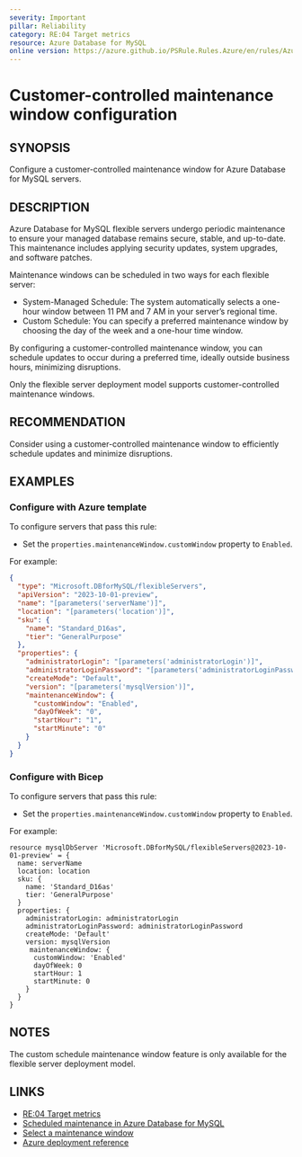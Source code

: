 ```yaml
---
severity: Important
pillar: Reliability
category: RE:04 Target metrics
resource: Azure Database for MySQL
online version: https://azure.github.io/PSRule.Rules.Azure/en/rules/Azure.MySQL.MaintenanceWindow/
---
```


# Customer-controlled maintenance window configuration

## SYNOPSIS

Configure a customer-controlled maintenance window for Azure Database for MySQL servers.

## DESCRIPTION

Azure Database for MySQL flexible servers undergo periodic maintenance to ensure your managed database remains secure, stable, and up-to-date. This maintenance includes applying security updates, system upgrades, and software patches.

Maintenance windows can be scheduled in two ways for each flexible server:

- System-Managed Schedule: The system automatically selects a one-hour window between 11 PM and 7 AM in your server’s regional time.
- Custom Schedule: You can specify a preferred maintenance window by choosing the day of the week and a one-hour time window.

By configuring a customer-controlled maintenance window, you can schedule updates to occur during a preferred time, ideally outside business hours, minimizing disruptions.

Only the flexible server deployment model supports customer-controlled maintenance windows.

## RECOMMENDATION

Consider using a customer-controlled maintenance window to efficiently schedule updates and minimize disruptions.

## EXAMPLES

### Configure with Azure template

To configure servers that pass this rule:

- Set the `properties.maintenanceWindow.customWindow` property to `Enabled`.

For example:

```json
{
  "type": "Microsoft.DBforMySQL/flexibleServers",
  "apiVersion": "2023-10-01-preview",
  "name": "[parameters('serverName')]",
  "location": "[parameters('location')]",
  "sku": {
    "name": "Standard_D16as",
    "tier": "GeneralPurpose"
  },
  "properties": {
    "administratorLogin": "[parameters('administratorLogin')]",
    "administratorLoginPassword": "[parameters('administratorLoginPassword')]",
    "createMode": "Default",
    "version": "[parameters('mysqlVersion')]",
    "maintenanceWindow": {
      "customWindow": "Enabled",
      "dayOfWeek": "0",
      "startHour": "1",
      "startMinute": "0"
    }
  }
}
```

### Configure with Bicep

To configure servers that pass this rule:

- Set the `properties.maintenanceWindow.customWindow` property to `Enabled`.

For example:

```bicep
resource mysqlDbServer 'Microsoft.DBforMySQL/flexibleServers@2023-10-01-preview' = {
  name: serverName
  location: location
  sku: {
    name: 'Standard_D16as'
    tier: 'GeneralPurpose'
  }
  properties: {
    administratorLogin: administratorLogin
    administratorLoginPassword: administratorLoginPassword
    createMode: 'Default'
    version: mysqlVersion
     maintenanceWindow: {
      customWindow: 'Enabled'
      dayOfWeek: 0
      startHour: 1
      startMinute: 0
    }
  }
}
```

## NOTES

The custom schedule maintenance window feature is only available for the flexible server deployment model.

## LINKS

- [RE:04 Target metrics](https://learn.microsoft.com/azure/well-architected/reliability/metrics)
- [Scheduled maintenance in Azure Database for MySQL](https://learn.microsoft.com/azure/mysql/flexible-server/concepts-maintenance)
- [Select a maintenance window](https://learn.microsoft.com/azure/mysql/flexible-server/concepts-maintenance#select-a-maintenance-window)
- [Azure deployment reference](https://learn.microsoft.com/azure/templates/microsoft.dbformysql/flexibleservers)
